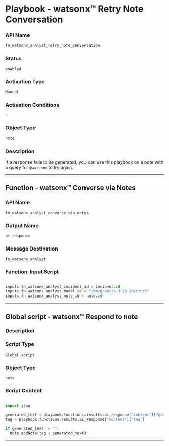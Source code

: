 <!--
    DO NOT MANUALLY EDIT THIS FILE
    THIS FILE IS AUTOMATICALLY GENERATED WITH resilient-sdk codegen
    Generated with resilient-sdk v51.0.2.2.1096
-->

# Playbook - watsonx™ Retry Note Conversation

### API Name
`fn_watsonx_analyst_retry_note_conversation`

### Status
`enabled`

### Activation Type
`Manual`

### Activation Conditions
`-`

### Object Type
`note`

### Description
If a response fails to be generated, you can use this playbook on a note with a query for `@watsonx` to try again.


---
## Function - watsonx™ Converse via Notes

### API Name
`fn_watsonx_analyst_converse_via_notes`

### Output Name
`ai_response`

### Message Destination
`fn_watsonx_analyst`

### Function-Input Script
```python

inputs.fn_watsonx_analyst_incident_id = incident.id
inputs.fn_watsonx_analyst_model_id = "ibm/granite-3-2b-instruct"
inputs.fn_watsonx_analyst_note_id = note.id

```

---

## Global script - watsonx™ Respond to note

### Description


### Script Type
`Global script`

### Object Type
`note`

### Script Content
```python

import json

generated_text = playbook.functions.results.ai_response["content"]["generated_text"]
tag = playbook.functions.results.ai_response["content"]["tag"]

if generated_text != "":
  note.addNote(tag + generated_text)

```

---

